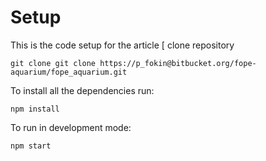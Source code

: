 # Setup

This is the code setup for the article
[
clone repository 
```shell
git clone git clone https://p_fokin@bitbucket.org/fope-aquarium/fope_aquarium.git
```

To install all the dependencies run:

```shell
npm install
```

To run in development mode:

```shell
npm start
```